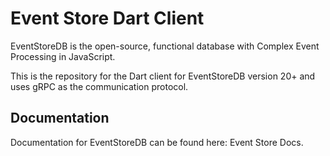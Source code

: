 # Event Store Dart Client

EventStoreDB is the open-source, functional database with Complex Event Processing in JavaScript.

This is the repository for the Dart client for EventStoreDB version 20+ and uses gRPC as the communication protocol.



## Documentation

Documentation for EventStoreDB can be found here: Event Store Docs.


